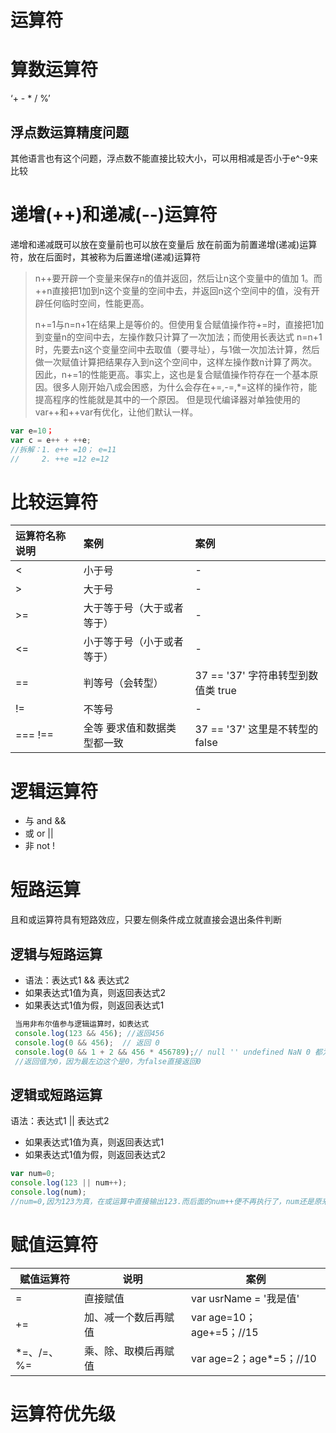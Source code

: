 # 运算符 
# 算数运算符
‘+ - * / %’
## 浮点数运算精度问题
其他语言也有这个问题，浮点数不能直接比较大小，可以用相减是否小于e^-9来比较
# 递增(++)和递减(--)运算符
递增和递减既可以放在变量前也可以放在变量后
放在前面为前置递增(递减)运算符，放在后面时，其被称为后置递增(递减)运算符
> n++要开辟一个变量来保存n的值并返回，然后让n这个变量中的值加 1。而++n直接把1加到n这个变量的空间中去，并返回n这个空间中的值，没有开辟任何临时空间，性能更高。  
>
>n+=1与n=n+1在结果上是等价的。但使用复合赋值操作符+=时，直接把1加到变量n的空间中去，左操作数只计算了一次加法；而使用长表达式 n=n+1时，先要去n这个变量空间中去取值（要寻址），与1做一次加法计算，然后做一次赋值计算把结果存入到n这个空间中，这样左操作数n计算了两次。因此，n+=1的性能更高。事实上，这也是复合赋值操作符存在一个基本原因。很多人刚开始八成会困惑，为什么会存在+=,-=,*=这样的操作符，能提高程序的性能就是其中的一个原因。
> 但是现代编译器对单独使用的var++和++var有优化，让他们默认一样。
```javascript
var e=10；
var c = e++ + ++e;
//拆解：1. e++ =10； e=11
//     2. ++e =12 e=12
```
# 比较运算符
| 运算符名称           说明 | 案例                        | 案例                                  |
| :------------------------ | :-------------------------- | :------------------------------------ |
| <                         | 小于号                      | -                                     |
| >                         | 大于号                      | -                                     |
| >=                        | 大于等于号（大于或者等于）  | -                                     |
| <=                        | 小于等于号（小于或者等于）  | -                                     |
| ==                        | 判等号（会转型）            | 37 == '37' 字符串转型到数值类    true |
| !=                        | 不等号                      | -                                     |
| ===    !==                | 全等 要求值和数据类型都一致 | 37 == '37' 这里是不转型的 false       |
# 逻辑运算符
- 与 and &&
- 或 or  ||
- 非 not !
# 短路运算
且和或运算符具有短路效应，只要左侧条件成立就直接会退出条件判断
## 逻辑与短路运算
* 语法：表达式1 && 表达式2
* 如果表达式1值为真，则返回表达式2
* 如果表达式1值为假，则返回表达式1
```javascript
 当用非布尔值参与逻辑运算时，如表达式
 console.log(123 && 456); //返回456
 console.log(0 && 456);  // 返回 0
 console.log(0 && 1 + 2 && 456 * 456789);// null '' undefined NaN 0 都为空值且false
 //返回值为0，因为最左边这个是0，为false直接返回0
```
## 逻辑或短路运算
 语法：表达式1 || 表达式2
* 如果表达式1值为真，则返回表达式1
* 如果表达式1值为假，则返回表达式2
```javascript
var num=0;
console.log(123 || num++);
console.log(num);
//num=0,因为123为真，在或运算中直接输出123.而后面的num++便不再执行了，num还是原来的值
```
# 赋值运算符

| 赋值运算符| 说明  |  案例 |
|---|---|---|
|   =|   直接赋值| var usrName = '我是值'  |
|   +=|   加、减一个数后再赋值|var age=10；age+=5；//15   |
|  *=、/=、%= |   乘、除、取模后再赋值| var age=2；age*=5；//10  |
# 运算符优先级




